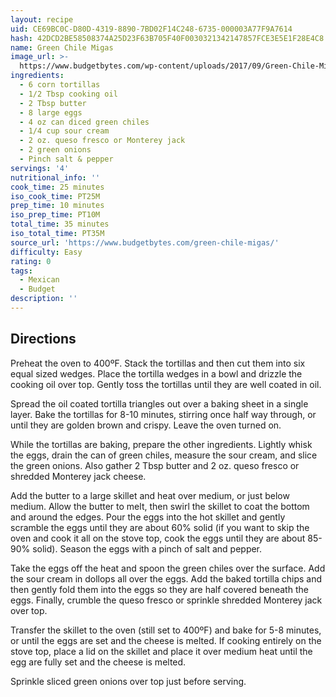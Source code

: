 ```yaml
---
layout: recipe
uid: CE69BC0C-D80D-4319-8890-7BD02F14C248-6735-000003A77F9A7614
hash: 42DCD2BE58508374A25D23F63B705F40F0030321342147857FCE3E5E1F28E4C8
name: Green Chile Migas
image_url: >-
  https://www.budgetbytes.com/wp-content/uploads/2017/09/Green-Chile-Migas-V2-300x400.jpg
ingredients:
  - 6 corn tortillas
  - 1/2 Tbsp cooking oil
  - 2 Tbsp butter
  - 8 large eggs
  - 4 oz can diced green chiles
  - 1/4 cup sour cream
  - 2 oz. queso fresco or Monterey jack
  - 2 green onions
  - Pinch salt & pepper
servings: '4'
nutritional_info: ''
cook_time: 25 minutes
iso_cook_time: PT25M
prep_time: 10 minutes
iso_prep_time: PT10M
total_time: 35 minutes
iso_total_time: PT35M
source_url: 'https://www.budgetbytes.com/green-chile-migas/'
difficulty: Easy
rating: 0
tags:
  - Mexican
  - Budget
description: ''
---
```

## Directions

Preheat the oven to 400ºF. Stack the tortillas and then cut them into six equal sized wedges. Place the tortilla wedges in a bowl and drizzle the cooking oil over top. Gently toss the tortillas until they are well coated in oil.

Spread the oil coated tortilla triangles out over a baking sheet in a single layer. Bake the tortillas for 8-10 minutes, stirring once half way through, or until they are golden brown and crispy. Leave the oven turned on.

While the tortillas are baking, prepare the other ingredients. Lightly whisk the eggs, drain the can of green chiles, measure the sour cream, and slice the green onions. Also gather 2 Tbsp butter and 2 oz. queso fresco or shredded Monterey jack cheese.

Add the butter to a large skillet and heat over medium, or just below medium. Allow the butter to melt, then swirl the skillet to coat the bottom and around the edges. Pour the eggs into the hot skillet and gently scramble the eggs until they are about 60% solid (if you want to skip the oven and cook it all on the stove top, cook the eggs until they are about 85-90% solid). Season the eggs with a pinch of salt and pepper.

Take the eggs off the heat and spoon the green chiles over the surface. Add the sour cream in dollops all over the eggs. Add the baked tortilla chips and then gently fold them into the eggs so they are half covered beneath the eggs. Finally, crumble the queso fresco or sprinkle shredded Monterey jack over top.

Transfer the skillet to the oven (still set to 400ºF) and bake for 5-8 minutes, or until the eggs are set and the cheese is melted. If cooking entirely on the stove top, place a lid on the skillet and place it over medium heat until the egg are fully set and the cheese is melted.

Sprinkle sliced green onions over top just before serving.
